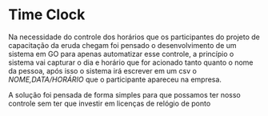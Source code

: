 # Time Clock

Na necessidade do controle dos horários que os participantes do projeto de capacitação da eruda chegam
foi pensado o desenvolvimento de um sistema em GO para apenas automatizar esse controle, a princípio o
sistema vai capturar o dia e horário que for acionado tanto quanto o nome da pessoa, após isso o sistema irá
escrever em um csv o *NOME,DATA/HORÁRIO* que o participante apareceu na empresa.


A solução foi pensada de forma simples para que possamos ter nosso controle sem ter que investir em licenças
de relógio de ponto